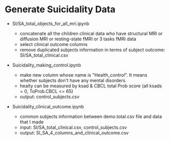 # Generate Suicidality Data
* SI/SA_total_objects_for_all_mri.ipynb
  * concatenate all the children clinical data who have structural MRI or diffusion MRI or resting-state fMRI or 3 tasks fMRI data         
  * select clinical outcome columns
  * remove duplicated subjects information in terms of subject
   outcome: SI/SA_total_clinical.csv  
   
* Suicidality_making_control.ipynb
  * make new column whose name is "Health_control". It means whether subjects don't have any mental disorders.
  * healty can be measured by ksad & CBCL total Prob score (all ksads = 0, ToProb.CBCL <= 65)
  * output: control_subjects.csv
  
* Suicidality_clinical_outcome.ipynb
  * common subjects information between demo.total.csv file and data that I made
  * input: SI/SA_total_clinical.csv, control_subjects.csv
  * output: SI_SA_4_columns_and_clinical_outcome.csv
